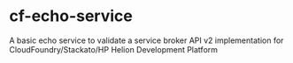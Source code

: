 cf-echo-service
===============

A basic echo service to validate a service broker API v2 implementation for CloudFoundry/Stackato/HP Helion Development Platform
